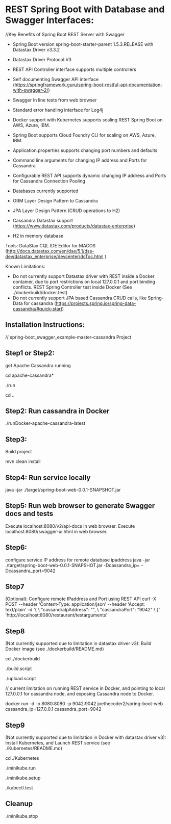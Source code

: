 
# REST Spring Boot with Database and Swagger Interfaces:

//Key Benefits of Spring Boot REST Server with Swagger

- Spring Boot version spring-boot-starter-parent 1.5.3.RELEASE with Datastax Driver v3.3.2
- Datastax Driver Protocol.V3
- REST API Controller interface supports multiple controllers
- Self documenting Swagger API interface (https://springframework.guru/spring-boot-restful-api-documentation-with-swagger-2/)
- Swagger In line tests from web browser
- Standard error handling interface for Log4j

- Docker support with Kubernetes supports scaling REST Spring Boot on AWS, Azure, IBM.
- Spring Boot supports Cloud Foundry CLI for scaling on AWS, Azure, IBM.

- Application.properties supports changing port numbers and defaults
- Command line arguments for changing IP address and Ports for Cassandra
- Configurable REST API supports dynamic changing IP address and Ports for Cassandra Connection Pooling

- Databases currently supported
- ORM Layer Design Pattern to Cassandra
- JPA Layer Design Pattern (CRUD operations to H2)
- Cassandra Datastax support  (https://www.datastax.com/products/datastax-enterprise)
- H2 in memory database

Tools:
DataStax CQL IDE Editor for MACOS (http://docs.datastax.com/en/dse/5.1/dse-dev/datastax_enterprise/devcenter/dcToc.html )

Known Limitations:
- Do not currently support Datastax driver with REST inside a Docker container, due to port restrictions on local 127.0.0.1 and port binding conflicts. REST Spring Controller test inside Docker (See ./dockerbuild/docker.test)
- Do not currently support JPA based Cassandra CRUD calls, like Spring-Data for cassandra (https://projects.spring.io/spring-data-cassandra/#quick-start)


## Installation Instructions:

// spring-boot_swagger_example-master-cassandra Project

## Step1 or Step2: 
get Apache Cassandra running

cd apache-cassandra*

./run

cd ..

## Step2: Run cassandra in Docker
./runDocker-apache-cassandra-latest 

## Step3: 
Build project

mvn clean install

## Step4: Run service locally
java -jar ./target/spring-boot-web-0.0.1-SNAPSHOT.jar

## Step5: Run web browser to generate Swagger docs and tests

Execute localhost:8080/v2/api-docs in web browser.
Execute localhost:8080/swagger-ui.html in web browser.

## Step6:
configure service IP address for remote database ipaddress
java -jar ./target/spring-boot-web-0.0.1-SNAPSHOT.jar -Dcassandra_ip=<remoteIP> -Dcassandra_port=9042

## Step7
(Optional):
Configure remote IPaddress and Port using REST API
curl -X POST --header 'Content-Type: application/json' --header 'Accept: text/plain' -d '{ \ 
   "cassandraIpAddress": "<remoteIP>", \ 
   "cassandraPort": "9042" \ 
 }' 'http://localhost:8080/restaurant/testarguments'

## Step8
(Not currently supported due to limitation in datastax driver v3): Build Docker image (see ./dockerbuild/README.md)

cd ./dockerbuild

./build.script

./upload.script

// current limitation on running REST service in Docker, and pointing to local 127.0.0.1 for cassandra node, and exposing Cassandra node to Docker.

docker run -d -p 8080:8080 -p 9042:9042 joethecoder2/spring-boot-web cassandra_ip=127.0.0.1 cassandra_port=9042

## Step9
(Not currently supported due to limitation in Docker with datastax driver v3): Install Kubernetes, and Launch REST service (see ./Kubernetes/README.md)

cd ./Kubernetes

./minikube.run

./minikube.setup

./kubectl.test

## Cleanup

./minikube.stop

